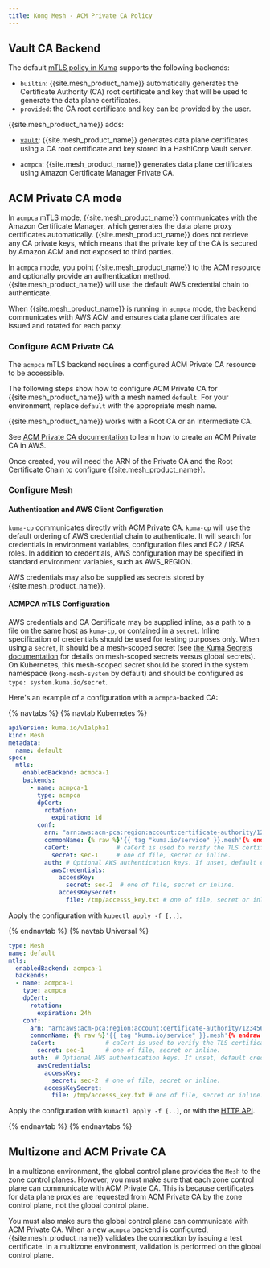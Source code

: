 ```yaml
---
title: Kong Mesh - ACM Private CA Policy
---
```


## Vault CA Backend

The default [mTLS policy in Kuma](https://kuma.io/docs/latest/policies/mutual-tls/)
supports the following backends:

* `builtin`: {{site.mesh_product_name}} automatically generates the Certificate
Authority (CA) root certificate and key that will be used to generate the data
plane certificates.
* `provided`: the CA root certificate and key can be provided by the user.

{{site.mesh_product_name}} adds:

* [`vault`](/mesh/{{page.kong_version}}/features/vault): {{site.mesh_product_name}} generates data plane certificates
using a CA root certificate and key stored in a HashiCorp Vault
server.

* `acmpca`: {{site.mesh_product_name}} generates data plane certificates
using Amazon Certificate Manager Private CA.

## ACM Private CA mode

In `acmpca` mTLS mode, {{site.mesh_product_name}} communicates with the Amazon Certificate Manager,
which generates the data plane proxy certificates automatically.
{{site.mesh_product_name}} does not retrieve any CA private keys,
which means that the private key of the CA is secured by Amazon ACM and not exposed to third parties.

In `acmpca` mode, you point {{site.mesh_product_name}} to the
ACM resource and optionally provide an authentication method. {{site.mesh_product_name}}
will use the default AWS credential chain to authenticate.

When {{site.mesh_product_name}} is running in `acmpca` mode, the backend communicates with AWS ACM
and ensures data plane certificates are issued and rotated for each proxy.

### Configure ACM Private CA

The `acmpca` mTLS backend requires a configured ACM Private CA resource to be accessible.

The following steps show how to configure ACM Private CA for {{site.mesh_product_name}} with
 a mesh named `default`. For your environment, replace `default` with the appropriate mesh name.

{{site.mesh_product_name}} works with a Root CA or an Intermediate CA.

See [ACM Private CA documentation](https://aws.amazon.com/certificate-manager/private-certificate-authority/) to learn how to create an ACM Private CA in AWS.

Once created, you will need the ARN of the Private CA and the Root Certificate Chain to configure
{{site.mesh_product_name}}.

### Configure Mesh

#### Authentication and AWS Client Configuration
`kuma-cp` communicates directly with ACM Private CA. `kuma-cp` will use the default ordering
of AWS credential chain to authenticate. It will search for credentials in environment
variables, configuration files and EC2 / IRSA roles. In addition to credentials, AWS configuration
may be specified in standard environment variables, such as AWS_REGION.

AWS credentials may also be supplied as secrets stored by {{site.mesh_product_name}}.

#### ACMPCA mTLS Configuration

AWS credentials and CA Certificate may be supplied inline, as a path to a file on the
same host as `kuma-cp`, or contained in a `secret`. Inline specification of credentials should
be used for testing purposes only.
When using a `secret`, it should be a mesh-scoped 
secret (see [the Kuma Secrets documentation](https://kuma.io/docs/latest/security/secrets/) for details 
on mesh-scoped secrets versus global secrets). On Kubernetes, this mesh-scoped secret should be stored 
in the system namespace (`kong-mesh-system` by default) and should be configured as `type: system.kuma.io/secret`.

Here's an example of a configuration with a `acmpca`-backed CA:

{% navtabs %}
{% navtab Kubernetes %}

```yaml
apiVersion: kuma.io/v1alpha1
kind: Mesh
metadata:
  name: default
spec:
  mtls:
    enabledBackend: acmpca-1
    backends:
      - name: acmpca-1
        type: acmpca
        dpCert:
          rotation:
            expiration: 1d
        conf:
          arn: "arn:aws:acm-pca:region:account:certificate-authority/12345678-1234-1234-1234-123456789012" # AWS ARN of the Private CA
          commonName: {% raw %}'{{ tag "kuma.io/service" }}.mesh'{% endraw %} # optional. If set, then commonName is added to the certificate. You can use "tag" directive to pick a tag which will be base for commonName. If unset, a Subject Alternative Name may be duplicated as Common Name.
          caCert:             # caCert is used to verify the TLS certificate presented by ACM.
            secret: sec-1     # one of file, secret or inline.
          auth: # Optional AWS authentication keys. If unset, default credential chain locations are searched.
            awsCredentials:
              accessKey:
                secret: sec-2  # one of file, secret or inline.
              accessKeySecret:
                file: /tmp/accesss_key.txt # one of file, secret or inline.
```

Apply the configuration with `kubectl apply -f [..]`.

{% endnavtab %}
{% navtab Universal %}

```yaml
type: Mesh
name: default
mtls:
  enabledBackend: acmpca-1
  backends:
  - name: acmpca-1
    type: acmpca
    dpCert:
      rotation:
        expiration: 24h
    conf:
      arn: "arn:aws:acm-pca:region:account:certificate-authority/12345678-1234-1234-1234-123456789012" # AWS ARN of the Private CA
      commonName: {% raw %}'{{ tag "kuma.io/service" }}.mesh'{% endraw %} # optional. If set, then commonName is added to the certificate. You can use "tag" directive to pick a tag which will be base for commonName. If unset, a Subject Alternative Name may be duplicated as Common Name.
      caCert:              # caCert is used to verify the TLS certificate presented by ACM.
        secret: sec-1      # one of file, secret or inline.
      auth:  # Optional AWS authentication keys. If unset, default credential chain locations are searched.
        awsCredentials:
          accessKey:
            secret: sec-2  # one of file, secret or inline.
          accessKeySecret:
            file: /tmp/accesss_key.txt # one of file, secret or inline.
```

Apply the configuration with `kumactl apply -f [..]`, or with the [HTTP API](https://kuma.io/docs/latest/documentation/http-api).

{% endnavtab %}
{% endnavtabs %}

## Multizone and ACM Private CA

In a multizone environment, the global control plane provides the `Mesh` to the zone control planes. However, you must make sure that each zone control plane can communicate with ACM Private CA. This is because certificates for data plane proxies are requested from ACM Private CA by the zone control plane, not the global control plane.

You must also make sure the global control plane can communicate with ACM Private CA. When a new `acmpca` backend is configured, {{site.mesh_product_name}} validates the connection by issuing a test certificate. In a multizone environment, validation is performed on the global control plane.
